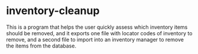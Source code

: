# inventory-cleanup
This is a program that helps the user quickly assess which inventory items should be removed, and it exports one file with locator codes of inventory to remove, and a second file to import into an inventory manager to remove the items from the database.
